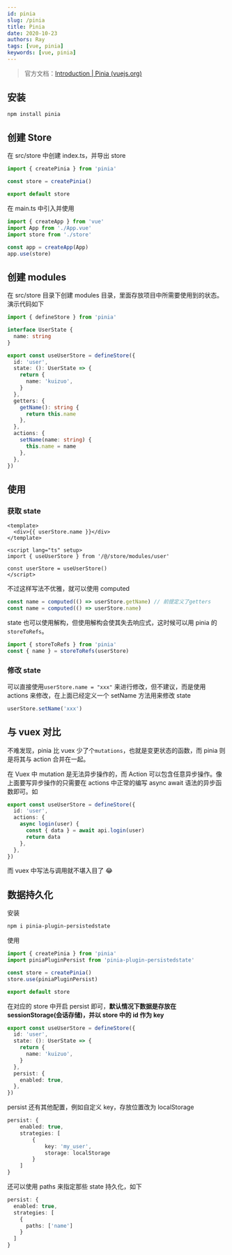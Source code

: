 ```yaml
---
id: pinia
slug: /pinia
title: Pinia
date: 2020-10-23
authors: Ray
tags: [vue, pinia]
keywords: [vue, pinia]
---
```


<!-- truncate -->

> 官方文档：[Introduction | Pinia (vuejs.org)](https://pinia.vuejs.org/introduction.html)

## 安装

```bash
npm install pinia
```

## 创建 Store

在 src/store 中创建 index.ts，并导出 store

```typescript title="src/store/index.ts"
import { createPinia } from 'pinia'

const store = createPinia()

export default store
```

在 main.ts 中引入并使用

```typescript title="main.ts"
import { createApp } from 'vue'
import App from './App.vue'
import store from './store'

const app = createApp(App)
app.use(store)
```

## 创建 modules

在 src/store 目录下创建 modules 目录，里面存放项目中所需要使用到的状态。演示代码如下

```typescript title="store/modules/user.ts"
import { defineStore } from 'pinia'

interface UserState {
  name: string
}

export const useUserStore = defineStore({
  id: 'user',
  state: (): UserState => {
    return {
      name: 'kuizuo',
    }
  },
  getters: {
    getName(): string {
      return this.name
    },
  },
  actions: {
    setName(name: string) {
      this.name = name
    },
  },
})
```

## 使用

### 获取 state

```vue
<template>
  <div>{{ userStore.name }}</div>
</template>

<script lang="ts" setup>
import { useUserStore } from '/@/store/modules/user'

const userStore = useUserStore()
</script>
```

不过这样写法不优雅，就可以使用 computed

```typescript
const name = computed(() => userStore.getName) // 前提定义了getters
const name = computed(() => userStore.name)
```

state 也可以使用解构，但使用解构会使其失去响应式，这时候可以用 pinia 的 `storeToRefs`。

```typescript
import { storeToRefs } from 'pinia'
const { name } = storeToRefs(userStore)
```

### 修改 state

可以直接使用`userStore.name = "xxx"` 来进行修改，但不建议，而是使用 actions 来修改，在上面已经定义一个 setName 方法用来修改 state

```typescript
userStore.setName('xxx')
```

## 与 vuex 对比

不难发现，pinia 比 vuex 少了个`mutations`，也就是变更状态的函数，而 pinia 则是将其与 action 合并在一起。

在 Vuex 中 mutation 是无法异步操作的，而 Action 可以包含任意异步操作。像上面要写异步操作的只需要在 actions 中正常的编写 async await 语法的异步函数即可。如

```typescript
export const useUserStore = defineStore({
  id: 'user',
  actions: {
    async login(user) {
      const { data } = await api.login(user)
      return data
    },
  },
})
```

而 vuex 中写法与调用就不堪入目了 😂

## 数据持久化

安装

```bash
npm i pinia-plugin-persistedstate
```

使用

```typescript {2,5}
import { createPinia } from 'pinia'
import piniaPluginPersist from 'pinia-plugin-persistedstate'

const store = createPinia()
store.use(piniaPluginPersist)

export default store
```

在对应的 store 中开启 persist 即可，**默认情况下数据是存放在 sessionStorage(会话存储)，并以 store 中的 id 作为 key**

```typescript {8-10}
export const useUserStore = defineStore({
  id: 'user',
  state: (): UserState => {
    return {
      name: 'kuizuo',
    }
  },
  persist: {
    enabled: true,
  },
})
```

persist 还有其他配置，例如自定义 key，存放位置改为 localStorage

```typescript {3-8}
persist: {
	enabled: true,
	strategies: [
		{
			key: 'my_user',
			storage: localStorage
		}
	]
}
```

还可以使用 paths 来指定那些 state 持久化，如下

```typescript {5}
persist: {
  enabled: true,
  strategies: [
    {
      paths: ['name']
    }
  ]
}
```
